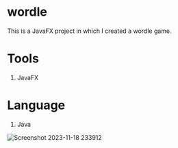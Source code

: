 # wordle
This is a JavaFX project in which I created a wordle game.

# Tools
1. JavaFX

# Language
1. Java

![Screenshot 2023-11-18 233912](https://github.com/aidul23/wordle/assets/35846452/dd199afb-5b26-4093-9abb-974724181368)

